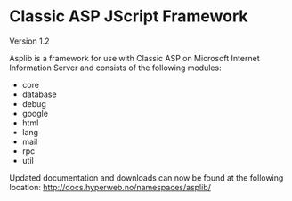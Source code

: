 # Classic ASP JScript Framework #

Version 1.2

Asplib is a framework for use with Classic ASP on Microsoft Internet Information Server and consists of the following modules:

  * core
  * database
  * debug
  * google
  * html
  * lang
  * mail
  * rpc
  * util

Updated documentation and downloads can now be found at the following location:
http://docs.hyperweb.no/namespaces/asplib/